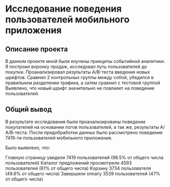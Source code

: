 # Исследование поведения пользователей мобильного приложения

## Описание проекта
В данном проекте мной были изучены принципы событийной аналитики. Я построил
воронку продаж, исследовал путь пользователей до покупки. Проанализировал
результаты A/B-теста введения новых шрифтов. Сравнил 2 контрольных группы между
собой, убедился в правильном разделении трафика, а затем сравнил с тестовой группой
Выявлено, что новый шрифт значительно не повлияет на поведение пользователей.

## Общий вывод
В результате исследования были проанализированы поведение покупателей на основании логов пользователей, а так же, результаты А/А/В-теста. После предобработки данных было рассмотрено поведение 7419-ти пользователей мобильного приложения.

Было выявлено, что:

Главную страницу увидели 7419 пользователей (98.5% от общего числа пользователей)
Каталог предложений просмотрели 4593 пользователей (61% от общего числа)
Корзину 3734 пользователя (49.6% от общего числа)
Завершили оплату 3539 пользователей (47% от общего числа)